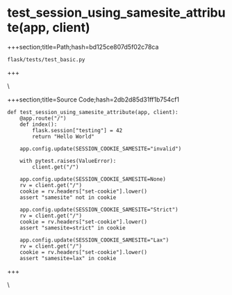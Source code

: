 



# test_session_using_samesite_attribute(app, client)
  
+++section;title=Path;hash=bd125ce807d5f02c78ca

`flask/tests/test_basic.py`
  
+++

\
  
+++section;title=Source Code;hash=2db2d85d31ff1b754cf1
```
def test_session_using_samesite_attribute(app, client):
    @app.route("/")
    def index():
        flask.session["testing"] = 42
        return "Hello World"

    app.config.update(SESSION_COOKIE_SAMESITE="invalid")

    with pytest.raises(ValueError):
        client.get("/")

    app.config.update(SESSION_COOKIE_SAMESITE=None)
    rv = client.get("/")
    cookie = rv.headers["set-cookie"].lower()
    assert "samesite" not in cookie

    app.config.update(SESSION_COOKIE_SAMESITE="Strict")
    rv = client.get("/")
    cookie = rv.headers["set-cookie"].lower()
    assert "samesite=strict" in cookie

    app.config.update(SESSION_COOKIE_SAMESITE="Lax")
    rv = client.get("/")
    cookie = rv.headers["set-cookie"].lower()
    assert "samesite=lax" in cookie
```  
+++

\
